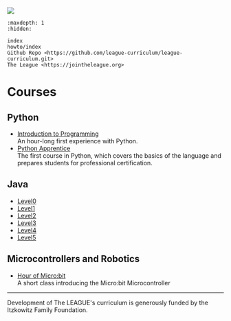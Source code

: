 <img class="c400" src="https://images.jointheleague.org/logos/figures_text_boy.png">

```{toctree}
:maxdepth: 1
:hidden:

index 
howto/index
Github Repo <https://github.com/league-curriculum/league-curriculum.git>
The League <https://jointheleague.org>
```


# Courses

## Python 

* [Introduction to Programming](https://league-curriculum.github.io/Python-Level-0/)  
An hour-long first experience with Python. 
* [Python Apprentice](https://league-curriculum.github.io/Python-Apprentice/index.html)  
The first course in Python, which covers the basics of the language and prepares students for professional certification. 

## Java
  * [Level0](https://league-java.github.io/Level0/)
  * [Level1](https://league-java.github.io/Level1/)
  * [Level2](https://league-java.github.io/Level2/)
  * [Level3](https://league-java.github.io/Level3/)
  * [Level4](https://league-java.github.io/Level4/)
  * [Level5](https://league-java.github.io/Level5/)

## Microcontrollers and Robotics

* [Hour of Micro:bit](https://league-curriculum.github.io/HourofMicrobit/)  
A short class introducing the Micro:bit Microcontroller




<hr/>

Development of The LEAGUE's curriculum is generously funded by the Itzkowitz Family Foundation. 